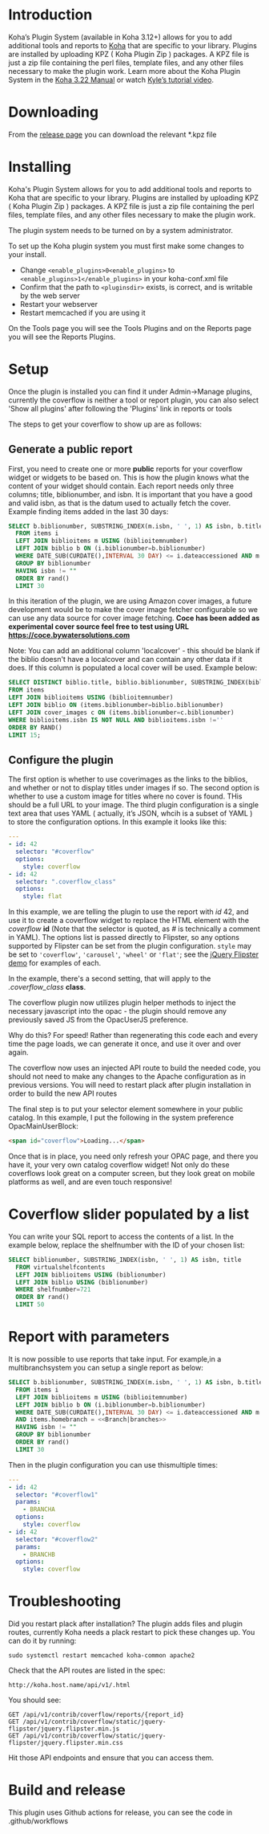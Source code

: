 # Introduction

Koha’s Plugin System (available in Koha 3.12+) allows for you to add additional tools and reports to [Koha](http://koha-community.org) that are specific to your library. Plugins are installed by uploading KPZ ( Koha Plugin Zip ) packages. A KPZ file is just a zip file containing the perl files, template files, and any other files necessary to make the plugin work. Learn more about the Koha Plugin System in the [Koha 3.22 Manual](http://manual.koha-community.org/3.22/en/pluginsystem.html) or watch [Kyle’s tutorial video](http://bywatersolutions.com/2013/01/23/koha-plugin-system-coming-soon/).

# Downloading

From the [release page](https://github.com/bywatersolutions/koha-plugin-coverflow/releases) you can download the relevant *.kpz file

# Installing

Koha's Plugin System allows for you to add additional tools and reports to Koha that are specific to your library. Plugins are installed by uploading KPZ ( Koha Plugin Zip ) packages. A KPZ file is just a zip file containing the perl files, template files, and any other files necessary to make the plugin work.

The plugin system needs to be turned on by a system administrator.

To set up the Koha plugin system you must first make some changes to your install.

* Change `<enable_plugins>0<enable_plugins>` to `<enable_plugins>1</enable_plugins>` in your koha-conf.xml file
* Confirm that the path to `<pluginsdir>` exists, is correct, and is writable by the web server
* Restart your webserver
* Restart memcached if you are using it

On the Tools page you will see the Tools Plugins and on the Reports page you will see the Reports Plugins.

# Setup

Once the plugin is installed you can find it under Admin->Manage plugins, currently the coverflow is neither a tool or report plugin, you can also select 'Show all plugins' after following the 'Plugins' link in reports or tools

The steps to get your coverflow to show up are as follows:

## Generate a public report

First, you need to create one or more **public** reports for your coverflow widget or widgets to be based on. This is how the plugin knows what the content of your widget should contain. Each report needs only three columns; title, biblionumber, and isbn. It is important that you have a good and valid isbn, as that is the datum used to actually fetch the cover. Example finding items added in the last 30 days:

```SQL
SELECT b.biblionumber, SUBSTRING_INDEX(m.isbn, ' ', 1) AS isbn, b.title
  FROM items i
  LEFT JOIN biblioitems m USING (biblioitemnumber)
  LEFT JOIN biblio b ON (i.biblionumber=b.biblionumber)
  WHERE DATE_SUB(CURDATE(),INTERVAL 30 DAY) <= i.dateaccessioned AND m.isbn IS NOT NULL AND m.isbn != ''
  GROUP BY biblionumber
  HAVING isbn != ""
  ORDER BY rand()
  LIMIT 30
```

In this iteration of the plugin, we are using Amazon cover images, a future development would be to make the cover image fetcher configurable so we can use any data source for cover image fetching. **Coce has been added as experimental cover source feel free to test using URL https://coce.bywatersolutions.com**

Note: You can add an additional column 'localcover' - this should be blank if the biblio doesn't have a localcover and can contain any other data if it does. If this column is populated a local cover will be used. Example below:

```SQL
SELECT DISTINCT biblio.title, biblio.biblionumber, SUBSTRING_INDEX(biblioitems.isbn, ' ', 1) AS isbn, c.imagenumber AS localcover
FROM items
LEFT JOIN biblioitems USING (biblioitemnumber)
LEFT JOIN biblio ON (items.biblionumber=biblio.biblionumber)
LEFT JOIN cover_images c ON (items.biblionumber=c.biblionumber)
WHERE biblioitems.isbn IS NOT NULL AND biblioitems.isbn !=''
ORDER BY RAND()
LIMIT 15;
```

## Configure the plugin

The first option is whether to use coverimages as the links to the biblios, and whether or not to display titles under images if so.
The second option is whether to use a custom image for titles where no cover is found. THis should be a full URL to your image.
The third plugin configuration is a single text area that uses YAML ( actually, it’s JSON, whcih is a subset of YAML ) to store the configuration options. In this example it looks like this:

```YAML
---
- id: 42
  selector: "#coverflow"
  options:
    style: coverflow
- id: 42
  selector: ".coverflow_class"
  options:
    style: flat
```

In this example, we are telling the plugin to use the report with _id_ 42, and use it to create a coverflow widget to replace the HTML element with the _coverflow_ **id** (Note that the selector is quoted, as _#_ is technically a comment in YAML). The options list is passed directly to Flipster, so any options supported by Flipster can be set from the plugin configuration. `style` may be set to `'coverflow'`, `'carousel'`, `'wheel'` or `'flat'`; see the [jQuery Flipster demo](http://brokensquare.com/Code/jquery-flipster/demo/) for examples of each.

In the example, there's a second setting, that will apply to the *.coverflow_class* **class**.

The coverflow plugin now utilizes plugin helper methods to inject the necessary javascript into the opac - the plugin should remove any previously saved JS from the OpacUserJS preference.

Why do this? For speed! Rather than regenerating this code each and every time the page loads, we can generate it once, and use it over and over again.

The coverflow now uses an injected API route to build the needed code, you should not need to make any changes to the Apache configuration as in previous versions. You will need to restart plack after plugin installation in order to build the new API routes

The final step is to put your selector element somewhere in your public catalog. In this example, I put the following in the system preference OpacMainUserBlock:

```HTML
<span id="coverflow">Loading...</span>
```

Once that is in place, you need only refresh your OPAC page, and there you have it, your very own catalog coverflow widget! Not only do these coverflows look great on a computer screen, but they look great on mobile platforms as well, and are even touch responsive!

# Coverflow slider populated by a list

You can write your SQL report to access the contents of a list. In the example below, replace the shelfnumber with the ID of your chosen list:

```SQL
SELECT biblionumber, SUBSTRING_INDEX(isbn, ' ', 1) AS isbn, title
  FROM virtualshelfcontents
  LEFT JOIN biblioitems USING (biblionumber)
  LEFT JOIN biblio USING (biblionumber)
  WHERE shelfnumber=721
  ORDER BY rand()
  LIMIT 50
```

# Report with parameters
It is now possible to use reports that take input. For example,in a multibranchsystem you can setup a single report as below:

```SQL
SELECT b.biblionumber, SUBSTRING_INDEX(m.isbn, ' ', 1) AS isbn, b.title
  FROM items i
  LEFT JOIN biblioitems m USING (biblioitemnumber)
  LEFT JOIN biblio b ON (i.biblionumber=b.biblionumber)
  WHERE DATE_SUB(CURDATE(),INTERVAL 30 DAY) <= i.dateaccessioned AND m.isbn IS NOT NULL AND m.isbn != ''
  AND items.homebranch = <<Branch|branches>>
  HAVING isbn != ""
  GROUP BY biblionumber
  ORDER BY rand()
  LIMIT 30
```

Then in the plugin configuration you can use thismultiple times:

```YAML
---
- id: 42
  selector: "#coverflow1"
  params:
    - BRANCHA
  options:
    style: coverflow
- id: 42
  selector: "#coverflow2"
  params:
    - BRANCHB
  options:
    style: coverflow
```

# Troubleshooting

Did you restart plack after installation? The plugin adds files and plugin routes, currently Koha needs
a plack restart to pick these changes up. You can do it by running:

```Shell
sudo systemctl restart memcached koha-common apache2
```

Check that the API routes are listed in the spec:

```
http://koha.host.name/api/v1/.html
```

You should see:

```
GET /api/v1/contrib/coverflow/reports/{report_id}
GET /api/v1/contrib/coverflow/static/jquery-flipster/jquery.flipster.min.js
GET /api/v1/contrib/coverflow/static/jquery-flipster/jquery.flipster.min.css
```

Hit those API endpoints and ensure that you can access them.

# Build and release

This plugin uses Github actions for release, you can see the code in .github/workflows

